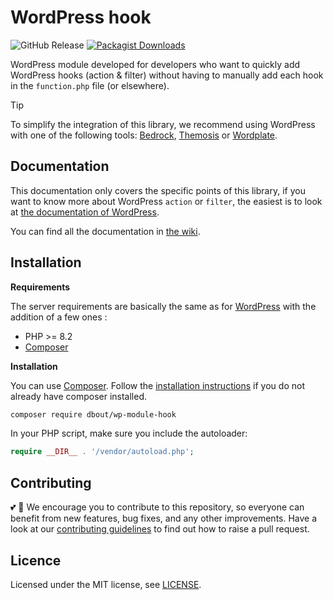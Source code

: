 # WordPress hook

![GitHub Release](https://img.shields.io/github/v/release/dimitriBouteille/wp-module-hook) [![Packagist Downloads](https://img.shields.io/packagist/dt/dbout/wp-module-hook?color=yellow)](https://packagist.org/packages/dbout/wp-module-hook)

WordPress module developed for developers who want to quickly add WordPress hooks (action & filter) without having to manually add each hook in the `function.php` file (or elsewhere).

> [!TIP]
> To simplify the integration of this library, we recommend using WordPress with one of the following tools: [Bedrock](https://roots.io/bedrock/), [Themosis](https://framework.themosis.com/) or [Wordplate](https://github.com/wordplate/wordplate#readme).

## Documentation

This documentation only covers the specific points of this library, if you want to know more about WordPress `action` or `filter`, the easiest is to look at [the documentation of WordPress](https://developer.wordpress.org/plugins/hooks/).

You can find all the documentation in [the wiki](https://github.com/dimitriBouteille/wp-module-hook/wiki).

## Installation

**Requirements**

The server requirements are basically the same as for [WordPress](https://wordpress.org/about/requirements/) with the addition of a few ones :

- PHP >= 8.2
- [Composer](https://getcomposer.org/)

**Installation**

You can use [Composer](https://getcomposer.org/). Follow the [installation instructions](https://getcomposer.org/doc/00-intro.md) if you do not already have composer installed.

~~~bash
composer require dbout/wp-module-hook
~~~

In your PHP script, make sure you include the autoloader:

~~~php
require __DIR__ . '/vendor/autoload.php';
~~~


## Contributing

💕 🦄 We encourage you to contribute to this repository, so everyone can benefit from new features, bug fixes, and any other improvements. Have a look at our [contributing guidelines](CONTRIBUTING.md) to find out how to raise a pull request.

## Licence

Licensed under the MIT license, see [LICENSE](LICENSE).